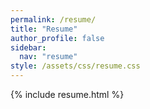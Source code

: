 ```yaml
---
permalink: /resume/
title: "Resume"
author_profile: false
sidebar:
  nav: "resume"
style: /assets/css/resume.css
---
```


{% include resume.html %}
